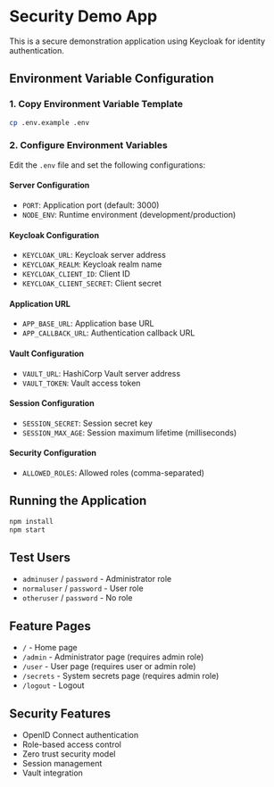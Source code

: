# Security Demo App

This is a secure demonstration application using Keycloak for identity authentication.

## Environment Variable Configuration

### 1. Copy Environment Variable Template

```bash
cp .env.example .env
```

### 2. Configure Environment Variables

Edit the `.env` file and set the following configurations:

#### Server Configuration
- `PORT`: Application port (default: 3000)
- `NODE_ENV`: Runtime environment (development/production)

#### Keycloak Configuration
- `KEYCLOAK_URL`: Keycloak server address
- `KEYCLOAK_REALM`: Keycloak realm name
- `KEYCLOAK_CLIENT_ID`: Client ID
- `KEYCLOAK_CLIENT_SECRET`: Client secret

#### Application URL
- `APP_BASE_URL`: Application base URL
- `APP_CALLBACK_URL`: Authentication callback URL

#### Vault Configuration
- `VAULT_URL`: HashiCorp Vault server address
- `VAULT_TOKEN`: Vault access token

#### Session Configuration
- `SESSION_SECRET`: Session secret key
- `SESSION_MAX_AGE`: Session maximum lifetime (milliseconds)

#### Security Configuration
- `ALLOWED_ROLES`: Allowed roles (comma-separated)

## Running the Application

```bash
npm install
npm start
```

## Test Users

- `adminuser` / `password` - Administrator role
- `normaluser` / `password` - User role
- `otheruser` / `password` - No role

## Feature Pages

- `/` - Home page
- `/admin` - Administrator page (requires admin role)
- `/user` - User page (requires user or admin role)
- `/secrets` - System secrets page (requires admin role)
- `/logout` - Logout

## Security Features

- OpenID Connect authentication
- Role-based access control
- Zero trust security model
- Session management
- Vault integration 